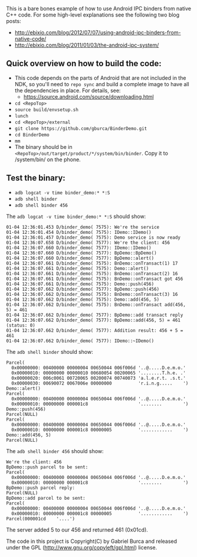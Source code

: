 This is a bare bones example of how to use Android IPC binders from native C++
code. For some high-level explanations see the following two blog posts:

- http://ebixio.com/blog/2012/07/07/using-android-ipc-binders-from-native-code/
- http://ebixio.com/blog/2011/01/03/the-android-ipc-system/

Quick overview on how to build the code:
----------------------------------------
- This code depends on the parts of Android that are not included in the NDK,
  so you'll need to `repo sync` and build a complete image to have all the
  dependencies in place. For details, see:
    - https://source.android.com/source/downloading.html
- `cd <RepoTop>`
- `source build/envsetup.sh`
- `lunch`
- `cd <RepoTop>/external`
- `git clone https://github.com/gburca/BinderDemo.git`
- `cd BinderDemo`
- `mm`
- The binary should be in `<RepoTop>/out/target/product/*/system/bin/binder`.
  Copy it to /system/bin/ on the phone.

Test the binary:
----------------
- `adb logcat -v time binder_demo:* *:S`
- `adb shell binder`
- `adb shell binder 456`

The `adb logcat -v time binder_demo:* *:S` should show:
```
01-04 12:36:01.453 D/binder_demo( 7575): We're the service
01-04 12:36:01.454 D/binder_demo( 7575): IDemo::IDemo()
01-04 12:36:01.457 D/binder_demo( 7575): Demo service is now ready
01-04 12:36:07.658 D/binder_demo( 7577): We're the client: 456
01-04 12:36:07.660 D/binder_demo( 7577): IDemo::IDemo()
01-04 12:36:07.660 D/binder_demo( 7577): BpDemo::BpDemo()
01-04 12:36:07.660 D/binder_demo( 7577): BpDemo::alert()
01-04 12:36:07.661 D/binder_demo( 7575): BnDemo::onTransact(1) 17
01-04 12:36:07.661 D/binder_demo( 7575): Demo::alert()
01-04 12:36:07.661 D/binder_demo( 7575): BnDemo::onTransact(2) 16
01-04 12:36:07.661 D/binder_demo( 7575): BnDemo::onTransact got 456
01-04 12:36:07.661 D/binder_demo( 7575): Demo::push(456)
01-04 12:36:07.662 D/binder_demo( 7577): BpDemo::push(456)
01-04 12:36:07.662 D/binder_demo( 7575): BnDemo::onTransact(3) 16
01-04 12:36:07.662 D/binder_demo( 7575): Demo::add(456, 5)
01-04 12:36:07.662 D/binder_demo( 7575): BnDemo::onTransact add(456, 5) = 461
01-04 12:36:07.662 D/binder_demo( 7577): BpDemo::add transact reply
01-04 12:36:07.662 D/binder_demo( 7577): BpDemo::add(456, 5) = 461 (status: 0)
01-04 12:36:07.662 D/binder_demo( 7577): Addition result: 456 + 5 = 461
01-04 12:36:07.662 D/binder_demo( 7577): IDemo::~IDemo()
```

The `adb shell binder` should show:
```
Parcel(
  0x00000000: 00400000 00000004 00650044 006f006d '..@.....D.e.m.o.'
  0x00000010: 00000000 00000010 00680054 00200065 '........T.h.e. .'
  0x00000020: 006c0061 00720065 00200074 00740073 'a.l.e.r.t. .s.t.'
  0x00000030: 00690072 0067006e 00000000          'r.i.n.g.....    ')
Demo::alert()
Parcel(
  0x00000000: 00400000 00000004 00650044 006f006d '..@.....D.e.m.o.'
  0x00000010: 00000000 000001c8                   '........        ')
Demo::push(456)
Parcel(NULL)
Parcel(
  0x00000000: 00400000 00000004 00650044 006f006d '..@.....D.e.m.o.'
  0x00000010: 00000000 000001c8 00000005          '............    ')
Demo::add(456, 5)
Parcel(NULL)
```

The `adb shell binder 456` should show:
```
We're the client: 456
BpDemo::push parcel to be sent:
Parcel(
  0x00000000: 00400000 00000004 00650044 006f006d '..@.....D.e.m.o.'
  0x00000010: 00000000 000001c8                   '........        ')
BpDemo::push parcel reply:
Parcel(NULL)
BpDemo::add parcel to be sent:
Parcel(
  0x00000000: 00400000 00000004 00650044 006f006d '..@.....D.e.m.o.'
  0x00000010: 00000000 000001c8 00000005          '............    ')
Parcel(000001cd    '....')
```

The server added 5 to our 456 and returned 461 (0x01cd).

The code in this project is Copyright(C) by Gabriel Burca and released under the GPL (http://www.gnu.org/copyleft/gpl.html) license.
